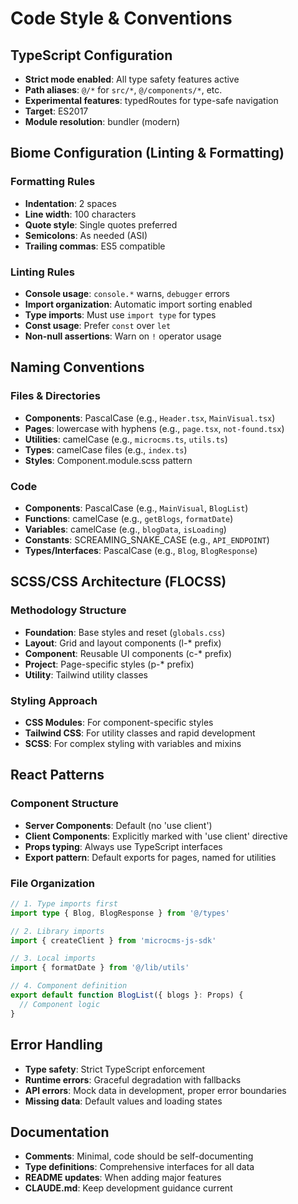 # Code Style & Conventions

## TypeScript Configuration
- **Strict mode enabled**: All type safety features active
- **Path aliases**: `@/*` for `src/*`, `@/components/*`, etc.
- **Experimental features**: typedRoutes for type-safe navigation
- **Target**: ES2017
- **Module resolution**: bundler (modern)

## Biome Configuration (Linting & Formatting)
### Formatting Rules
- **Indentation**: 2 spaces
- **Line width**: 100 characters
- **Quote style**: Single quotes preferred
- **Semicolons**: As needed (ASI)
- **Trailing commas**: ES5 compatible

### Linting Rules
- **Console usage**: `console.*` warns, `debugger` errors
- **Import organization**: Automatic import sorting enabled
- **Type imports**: Must use `import type` for types
- **Const usage**: Prefer `const` over `let`
- **Non-null assertions**: Warn on `!` operator usage

## Naming Conventions
### Files & Directories
- **Components**: PascalCase (e.g., `Header.tsx`, `MainVisual.tsx`)
- **Pages**: lowercase with hyphens (e.g., `page.tsx`, `not-found.tsx`)
- **Utilities**: camelCase (e.g., `microcms.ts`, `utils.ts`)
- **Types**: camelCase files (e.g., `index.ts`)
- **Styles**: Component.module.scss pattern

### Code
- **Components**: PascalCase (e.g., `MainVisual`, `BlogList`)
- **Functions**: camelCase (e.g., `getBlogs`, `formatDate`)
- **Variables**: camelCase (e.g., `blogData`, `isLoading`)
- **Constants**: SCREAMING_SNAKE_CASE (e.g., `API_ENDPOINT`)
- **Types/Interfaces**: PascalCase (e.g., `Blog`, `BlogResponse`)

## SCSS/CSS Architecture (FLOCSS)
### Methodology Structure
- **Foundation**: Base styles and reset (`globals.css`)
- **Layout**: Grid and layout components (l-* prefix)
- **Component**: Reusable UI components (c-* prefix)
- **Project**: Page-specific styles (p-* prefix)
- **Utility**: Tailwind utility classes

### Styling Approach
- **CSS Modules**: For component-specific styles
- **Tailwind CSS**: For utility classes and rapid development
- **SCSS**: For complex styling with variables and mixins

## React Patterns
### Component Structure
- **Server Components**: Default (no 'use client')
- **Client Components**: Explicitly marked with 'use client' directive
- **Props typing**: Always use TypeScript interfaces
- **Export pattern**: Default exports for pages, named for utilities

### File Organization
```typescript
// 1. Type imports first
import type { Blog, BlogResponse } from '@/types'

// 2. Library imports
import { createClient } from 'microcms-js-sdk'

// 3. Local imports
import { formatDate } from '@/lib/utils'

// 4. Component definition
export default function BlogList({ blogs }: Props) {
  // Component logic
}
```

## Error Handling
- **Type safety**: Strict TypeScript enforcement
- **Runtime errors**: Graceful degradation with fallbacks
- **API errors**: Mock data in development, proper error boundaries
- **Missing data**: Default values and loading states

## Documentation
- **Comments**: Minimal, code should be self-documenting
- **Type definitions**: Comprehensive interfaces for all data
- **README updates**: When adding major features
- **CLAUDE.md**: Keep development guidance current